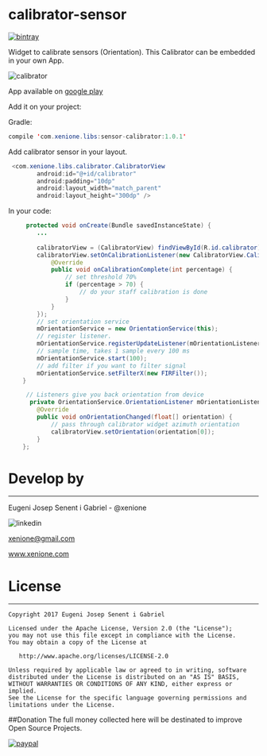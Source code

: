 # calibrator-sensor
 [ ![bintray](https://api.bintray.com/packages/xenione/maven/sensor-calibrator/images/download.svg?version=1.0.1) ](https://bintray.com/xenione/maven/sensor-calibrator/1.0.1/link)

Widget to calibrate sensors (Orientation). This Calibrator can be embedded in your own App.

![calibrator](https://cloud.githubusercontent.com/assets/4138527/25778832/1844ba4a-330a-11e7-9d0e-63f85ca63cdf.gif)

App available on [google play](https://play.google.com/store/apps/details?id=com.xenione.apps.calibrator_sensor)

Add it on your project:

Gradle:
```java 
compile 'com.xenione.libs:sensor-calibrator:1.0.1'
```

Add calibrator sensor in your layout.

```java 
 <com.xenione.libs.calibrator.CalibratorView
        android:id="@+id/calibrator"
        android:padding="10dp"
        android:layout_width="match_parent"
        android:layout_height="300dp" />
  ```      
In your code:

```java 
     protected void onCreate(Bundle savedInstanceState) {
        ...
     
        calibratorView = (CalibratorView) findViewById(R.id.calibrator);
        calibratorView.setOnCalibrationListener(new CalibratorView.CalibrationListener() {
            @Override
            public void onCalibrationComplete(int percentage) {
            	// set threshold 70% 
                if (percentage > 70) {
                    // do your staff calibration is done
                }
            }
        });
        // set orientation service
        mOrientationService = new OrientationService(this);
        // register listener.
        mOrientationService.registerUpdateListener(mOrientationListener);
        // sample time, takes 1 sample every 100 ms
        mOrientationService.start(100);
        // add filter if you want to filter signal
        mOrientationService.setFilterX(new FIRFilter());
    }

     // Listeners give you back orientation from device
      private OrientationService.OrientationListener mOrientationListener = new OrientationService.OrientationListener() {
        @Override
        public void onOrientationChanged(float[] orientation) {
        	// pass through calibrator widget azimuth orientation
            calibratorView.setOrientation(orientation[0]);
        }
    };
  ``` 

 # Develop by
-------

Eugeni Josep Senent i Gabriel - @xenione

![linkedin](https://www.linkedin.com/in/eugeni-senent-gabriel-bb198723)

xenione@gmail.com

www.xenione.com


# License
-------
    Copyright 2017 Eugeni Josep Senent i Gabriel

    Licensed under the Apache License, Version 2.0 (the "License");
    you may not use this file except in compliance with the License.
    You may obtain a copy of the License at

       http://www.apache.org/licenses/LICENSE-2.0

    Unless required by applicable law or agreed to in writing, software
    distributed under the License is distributed on an "AS IS" BASIS,
    WITHOUT WARRANTIES OR CONDITIONS OF ANY KIND, either express or implied.
    See the License for the specific language governing permissions and
    limitations under the License.



##Donation
The full money collected here will be destinated to improve Open Source Projects.

[![paypal](https://www.paypalobjects.com/en_US/i/btn/btn_donateCC_LG.gif)](https://www.paypal.com/cgi-bin/webscr?cmd=_s-xclick&hosted_button_id=YLQUW5N9KY9MU)